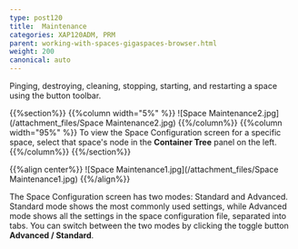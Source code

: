 ```yaml
---
type: post120
title:  Maintenance
categories: XAP120ADM, PRM
parent: working-with-spaces-gigaspaces-browser.html
weight: 200
canonical: auto
---
```


Pinging, destroying, cleaning, stopping, starting, and restarting a space using the button toolbar.


{{%section%}}
{{%column width="5%" %}}
![Space Maintenance2.jpg](/attachment_files/Space Maintenance2.jpg)
{{%/column%}}
{{%column width="95%" %}}
To view the Space Configuration screen for a specific space, select that space's node in the **Container Tree** panel on the left.
{{%/column%}}
{{%/section%}}

{{%align center%}}
![Space Maintenance1.jpg](/attachment_files/Space Maintenance1.jpg)
{{%/align%}}

The Space Configuration screen has two modes: Standard and Advanced. Standard mode shows the most commonly used settings, while Advanced mode shows all the settings in the space configuration file, separated into tabs. You can switch between the two modes by clicking the toggle button **Advanced / Standard**.

